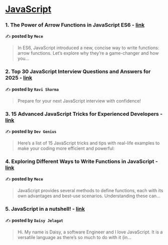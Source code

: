 
<h1><a href=https://medium.com/tag/javascript-development/recommended target="_blank" rel="noopener noreferrer">JavaScript</a></h1>
<h3>1. The Power of Arrow Functions in JavaScript ES6 - <a href="https://medium.com/@mece1/the-power-of-arrow-functions-in-javascript-es6-e326c0775770" target="_blank" rel="noopener noreferrer">link</a></h3>

✍️ **posted by `Mece`**

<blockquote>In ES6, JavaScript introduced a new, concise way to write functions: arrow functions. Let’s explore why they’re a game-changer and how you…</blockquote>

<h3>2. Top 30 JavaScript Interview Questions and Answers for 2025 - <a href="https://medium.com/@javascriptcentric/top-30-javascript-interview-questions-and-answers-for-2024-7f1e2d1d0638" target="_blank" rel="noopener noreferrer">link</a></h3>

✍️ **posted by `Ravi Sharma`**

<blockquote>Prepare for your next JavaScript interview with confidence!</blockquote>

<h3>3. 15 Advanced JavaScript Tricks for Experienced Developers - <a href="https://medium.com/dev-genius/10-advanced-javascript-tricks-for-experienced-developers-7dd8ca1e2627" target="_blank" rel="noopener noreferrer">link</a></h3>

✍️ **posted by `Dev Genius`**

<blockquote>Here’s a list of 15 JavaScript tricks and tips with real-life examples to make your coding more efficient and powerful:</blockquote>

<h3>4. Exploring Different Ways to Write Functions in JavaScript - <a href="https://medium.com/@mece1/exploring-different-ways-to-write-functions-in-javascript-89ff13e4596d" target="_blank" rel="noopener noreferrer">link</a></h3>

✍️ **posted by `Mece`**

<blockquote>JavaScript provides several methods to define functions, each with its own advantages and best-use scenarios. Understanding these can…</blockquote>

<h3>5. JavaScript in a nutshell! - <a href="https://medium.com/@daisyjelagat/javascript-in-a-nutshell-669dab5b6e78" target="_blank" rel="noopener noreferrer">link</a></h3>

✍️ **posted by `Daisy Jelagat`**

<blockquote>Hi. My name is Daisy, a software Engineer and I love JavaScript. It is a versatile language as there’s so much to do with it (in…</blockquote>

